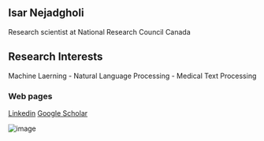 ## Isar Nejadgholi
Research scientist at National Research Council Canada

## Research Interests
Machine Laerning - Natural Language Processing - Medical Text Processing 

### Web pages
[Linkedin](https://www.linkedin.com/in/isarnejad/)
[Google Scholar](https://scholar.google.ca/citations?user=In99zA8AAAAJ&hl=en)

![image]()
